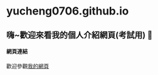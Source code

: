 # yucheng0706.github.io
## 嗨~歡迎來看我的個人介紹網頁(考試用) 👋
#### 網頁連結
歡迎參觀[我的網頁](https://yucheng0706.github.io/index.html)

